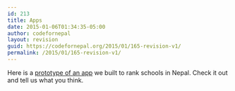 ```yaml
---
id: 213
title: Apps
date: 2015-01-06T01:34:35-05:00
author: codefornepal
layout: revision
guid: https://codefornepal.org/2015/01/165-revision-v1/
permalink: /2015/01/165-revision-v1/
---
```

Here is a [prototype of an app](https://codefornepal.org/apps/ranking/) we built to rank schools in Nepal. Check it out and tell us what you think.